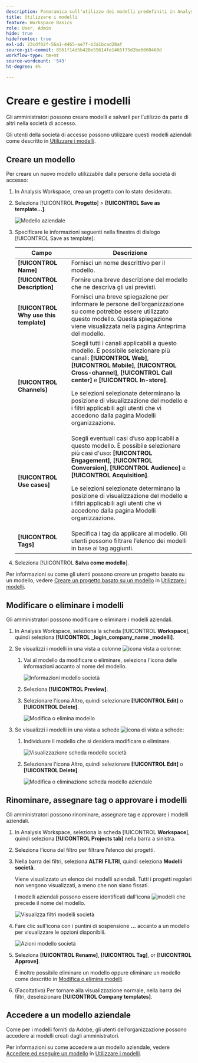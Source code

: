 ```yaml
---
description: Panoramica sull’utilizzo dei modelli predefiniti in Analysis Workspace.
title: Utilizzare i modelli
feature: Workspace Basics
role: User, Admin
hide: true
hidefromtoc: true
exl-id: 23cdf02f-56a1-4465-ae7f-b3a1bcad28af
source-git-commit: 8561f14d5b428e55614fe1465f75d2be6660468d
workflow-type: tm+mt
source-wordcount: '543'
ht-degree: 4%

---
```


# Creare e gestire i modelli

Gli amministratori possono creare modelli e salvarli per l’utilizzo da parte di altri nella società di accesso.

Gli utenti della società di accesso possono utilizzare questi modelli aziendali come descritto in [Utilizzare i modelli](/help/analysis-workspace/templates/use-templates.md).

## Creare un modello

Per creare un nuovo modello utilizzabile dalle persone della società di accesso:

1. In Analysis Workspace, crea un progetto con lo stato desiderato.

1. Seleziona [!UICONTROL **Progetto**] > **[!UICONTROL Save as template…]**.

   ![Modello aziendale](assets/company-template-save.png)

1. Specificare le informazioni seguenti nella finestra di dialogo [!UICONTROL Save as template]:

   | Campo | Descrizione |
   |---------|----------|
   | **[!UICONTROL Name]** | Fornisci un nome descrittivo per il modello. |
   | **[!UICONTROL Description]** | Fornire una breve descrizione del modello che ne descriva gli usi previsti. |
   | **[!UICONTROL Why use this template]** | Fornisci una breve spiegazione per informare le persone dell’organizzazione su come potrebbe essere utilizzato questo modello. Questa spiegazione viene visualizzata nella pagina Anteprima del modello. |
   | **[!UICONTROL Channels]** | Scegli tutti i canali applicabili a questo modello. È possibile selezionare più canali: **[!UICONTROL Web]**, **[!UICONTROL Mobile]**, **[!UICONTROL Cross-channel]**, **[!UICONTROL Call center]** e **[!UICONTROL In-store]**.<p>Le selezioni selezionate determinano la posizione di visualizzazione del modello e i filtri applicabili agli utenti che vi accedono dalla pagina Modelli organizzazione.</p> |
   | **[!UICONTROL Use cases]** | Scegli eventuali casi d’uso applicabili a questo modello. È possibile selezionare più casi d&#39;uso: **[!UICONTROL Engagement]**, **[!UICONTROL Conversion]**, **[!UICONTROL Audience]** e **[!UICONTROL Acquisition]**. <p>Le selezioni selezionate determinano la posizione di visualizzazione del modello e i filtri applicabili agli utenti che vi accedono dalla pagina Modelli organizzazione.</p> |
   | **[!UICONTROL Tags]** | Specifica i tag da applicare al modello. Gli utenti possono filtrare l’elenco dei modelli in base ai tag aggiunti. |

1. Seleziona [!UICONTROL **Salva come modello**].

Per informazioni su come gli utenti possono creare un progetto basato su un modello, vedere [Creare un progetto basato su un modello](/help/analysis-workspace/templates/use-templates.md#create-a-project-based-on-a-template) in [Utilizzare i modelli](/help/analysis-workspace/templates/use-templates.md).

## Modificare o eliminare i modelli

Gli amministratori possono modificare o eliminare i modelli aziendali.

1. In Analysis Workspace, seleziona la scheda [!UICONTROL **Workspace**], quindi seleziona **[!UICONTROL _login_company_name _modelli]**.

1. Se visualizzi i modelli in una vista a colonne ![icona vista a colonne](assets/column-view-icon.png):

   1. Vai al modello da modificare o eliminare, seleziona l’icona delle informazioni accanto al nome del modello.

      ![Informazioni modello società](assets/company-template-info.png)

   1. Seleziona **[!UICONTROL Preview]**.

   1. Selezionare l&#39;icona Altro, quindi selezionare **[!UICONTROL Edit]** o **[!UICONTROL Delete]**.

      ![Modifica o elimina modello](assets/company-template-edit-delete.png)

1. Se visualizzi i modelli in una vista a schede ![icona di vista a schede](assets/card-view-icon.png):

   1. Individuare il modello che si desidera modificare o eliminare.

      ![Visualizzazione scheda modello società](assets/company-template-cards.png)

   1. Selezionare l&#39;icona Altro, quindi selezionare **[!UICONTROL Edit]** o **[!UICONTROL Delete]**.

      ![Modifica o eliminazione scheda modello aziendale](assets/company-template-card-edit-delete.png)

## Rinominare, assegnare tag o approvare i modelli

Gli amministratori possono rinominare, assegnare tag e approvare i modelli aziendali.

1. In Analysis Workspace, seleziona la scheda [!UICONTROL **Workspace**], quindi seleziona **[!UICONTROL Projects tab]** nella barra a sinistra.

1. Seleziona l’icona del filtro per filtrare l’elenco dei progetti.

1. Nella barra dei filtri, seleziona **ALTRI FILTRI**, quindi seleziona **Modelli società**.

   Viene visualizzato un elenco dei modelli aziendali. Tutti i progetti regolari non vengono visualizzati, a meno che non siano fissati.

   I modelli aziendali possono essere identificati dall&#39;icona ![modelli](https://spectrum.adobe.com/static/icons/workflow_18/Smock_FileTemplate_18_N.svg) che precede il nome del modello.

   ![Visualizza filtri modelli società](assets/company-templates-filter.png)

1. Fare clic sull&#39;icona con i puntini di sospensione **...** accanto a un modello per visualizzare le opzioni disponibili.

   ![Azioni modello società](assets/company-templates-actions.png)

1. Seleziona **[!UICONTROL Rename]**, **[!UICONTROL Tag]**, or **[!UICONTROL Approve]**.

   È inoltre possibile eliminare un modello oppure eliminare un modello come descritto in [Modifica o elimina modelli](#edit-or-delete-templates).

1. (Facoltativo) Per tornare alla visualizzazione normale, nella barra dei filtri, deselezionare **[!UICONTROL Company templates]**.

## Accedere a un modello aziendale

Come per i modelli forniti da Adobe, gli utenti dell’organizzazione possono accedere ai modelli creati dagli amministratori.

Per informazioni su come accedere a un modello aziendale, vedere [Accedere ed eseguire un modello](/help/analysis-workspace/templates/use-templates.md#access-and-run-a-template) in [Utilizzare i modelli](/help/analysis-workspace/templates/use-templates.md).
